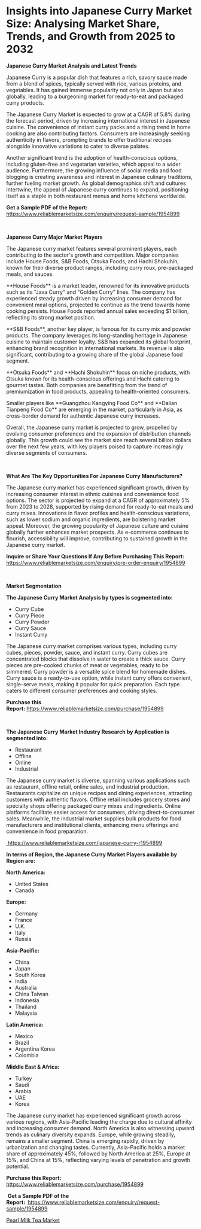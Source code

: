 <p><h1>Insights into Japanese Curry Market Size: Analysing Market Share, Trends, and Growth from 2025 to 2032</h1></p><p><strong>Japanese Curry Market Analysis and Latest Trends</strong></p>
<p><p>Japanese Curry is a popular dish that features a rich, savory sauce made from a blend of spices, typically served with rice, various proteins, and vegetables. It has gained immense popularity not only in Japan but also globally, leading to a burgeoning market for ready-to-eat and packaged curry products. </p><p>The Japanese Curry Market is expected to grow at a CAGR of 5.8% during the forecast period, driven by increasing international interest in Japanese cuisine. The convenience of instant curry packs and a rising trend in home cooking are also contributing factors. Consumers are increasingly seeking authenticity in flavors, prompting brands to offer traditional recipes alongside innovative variations to cater to diverse palates. </p><p>Another significant trend is the adoption of health-conscious options, including gluten-free and vegetarian varieties, which appeal to a wider audience. Furthermore, the growing influence of social media and food blogging is creating awareness and interest in Japanese culinary traditions, further fueling market growth. As global demographics shift and cultures intertwine, the appeal of Japanese curry continues to expand, positioning itself as a staple in both restaurant menus and home kitchens worldwide.</p></p>
<p><strong>Get a Sample PDF of the Report:&nbsp;</strong> <a href="https://www.reliablemarketsize.com/enquiry/request-sample/1954899?utm_campaign=2253&utm_medium=2&utm_source=Github&utm_content=ia&utm_term=15022025&utm_id=japanese-curry">https://www.reliablemarketsize.com/enquiry/request-sample/1954899</a></p>
<p>&nbsp;</p>
<p><strong>Japanese Curry Major Market Players</strong></p>
<p><p>The Japanese curry market features several prominent players, each contributing to the sector's growth and competition. Major companies include House Foods, S&B Foods, Otsuka Foods, and Hachi Shokuhin, known for their diverse product ranges, including curry roux, pre-packaged meals, and sauces.</p><p>**House Foods** is a market leader, renowned for its innovative products such as its "Java Curry" and "Golden Curry" lines. The company has experienced steady growth driven by increasing consumer demand for convenient meal options, projected to continue as the trend towards home cooking persists. House Foods reported annual sales exceeding $1 billion, reflecting its strong market position.</p><p>**S&B Foods**, another key player, is famous for its curry mix and powder products. The company leverages its long-standing heritage in Japanese cuisine to maintain customer loyalty. S&B has expanded its global footprint, enhancing brand recognition in international markets. Its revenue is also significant, contributing to a growing share of the global Japanese food segment.</p><p>**Otsuka Foods** and **Hachi Shokuhin** focus on niche products, with Otsuka known for its health-conscious offerings and Hachi catering to gourmet tastes. Both companies are benefitting from the trend of premiumization in food products, appealing to health-oriented consumers.</p><p>Smaller players like **Guangzhou Kangying Food Co** and **Dalian Tianpeng Food Co** are emerging in the market, particularly in Asia, as cross-border demand for authentic Japanese curry increases. </p><p>Overall, the Japanese curry market is projected to grow, propelled by evolving consumer preferences and the expansion of distribution channels globally. This growth could see the market size reach several billion dollars over the next few years, with key players poised to capture increasingly diverse segments of consumers.</p></p>
<p>&nbsp;</p>
<p><strong>What Are The Key Opportunities For Japanese Curry Manufacturers?</strong></p>
<p><p>The Japanese curry market has experienced significant growth, driven by increasing consumer interest in ethnic cuisines and convenience food options. The sector is projected to expand at a CAGR of approximately 5% from 2023 to 2028, supported by rising demand for ready-to-eat meals and curry mixes. Innovations in flavor profiles and health-conscious variations, such as lower sodium and organic ingredients, are bolstering market appeal. Moreover, the growing popularity of Japanese culture and cuisine globally further enhances market prospects. As e-commerce continues to flourish, accessibility will improve, contributing to sustained growth in the Japanese curry market.</p></p>
<p><strong>Inquire or Share Your Questions If Any Before Purchasing This Report:</strong> <a href="https://www.reliablemarketsize.com/enquiry/pre-order-enquiry/1954899?utm_campaign=2253&utm_medium=2&utm_source=Github&utm_content=ia&utm_term=15022025&utm_id=japanese-curry">https://www.reliablemarketsize.com/enquiry/pre-order-enquiry/1954899</a></p>
<p>&nbsp;</p>
<p><strong>Market Segmentation</strong></p>
<p><strong>The Japanese Curry Market Analysis by types is segmented into:</strong></p>
<p><ul><li>Curry Cube</li><li>Curry Piece</li><li>Curry Powder</li><li>Curry Sauce</li><li>Instant Curry</li></ul></p>
<p><p>The Japanese curry market comprises various types, including curry cubes, pieces, powder, sauce, and instant curry. Curry cubes are concentrated blocks that dissolve in water to create a thick sauce. Curry pieces are pre-cooked chunks of meat or vegetables, ready to be simmered. Curry powder is a versatile spice blend for homemade dishes. Curry sauce is a ready-to-use option, while instant curry offers convenient, single-serve meals, making it popular for quick preparation. Each type caters to different consumer preferences and cooking styles.</p></p>
<p><strong>Purchase this Report:&nbsp;</strong><a href="https://www.reliablemarketsize.com/purchase/1954899?utm_campaign=2253&utm_medium=2&utm_source=Github&utm_content=ia&utm_term=15022025&utm_id=japanese-curry">https://www.reliablemarketsize.com/purchase/1954899</a></p>
<p>&nbsp;</p>
<p><strong>The Japanese Curry Market Industry Research by Application is segmented into:</strong></p>
<p><ul><li>Restaurant</li><li>Offline</li><li>Online</li><li>Industrial</li></ul></p>
<p><p>The Japanese curry market is diverse, spanning various applications such as restaurant, offline retail, online sales, and industrial production. Restaurants capitalize on unique recipes and dining experiences, attracting customers with authentic flavors. Offline retail includes grocery stores and specialty shops offering packaged curry mixes and ingredients. Online platforms facilitate easier access for consumers, driving direct-to-consumer sales. Meanwhile, the industrial market supplies bulk products for food manufacturers and institutional clients, enhancing menu offerings and convenience in food preparation.</p></p>
<p><a href="https://www.reliablemarketsize.com/japanese-curry-r1954899?utm_campaign=2253&utm_medium=2&utm_source=Github&utm_content=ia&utm_term=15022025&utm_id=japanese-curry">&nbsp;https://www.reliablemarketsize.com/japanese-curry-r1954899</a></p>
<p><strong>In terms of Region, the Japanese Curry Market Players available by Region are:</strong></p>
<p>
    <p> <strong> North America: </strong>
        <ul>
            <li>United States</li>
            <li>Canada</li>
        </ul>
        </p> 
    <p> <strong> Europe: </strong>
        <ul>
            <li>Germany</li>
            <li>France</li>
            <li>U.K.</li>
            <li>Italy</li>
            <li>Russia</li>
        </ul>
        </p> 
    <p> <strong> Asia-Pacific: </strong>
        <ul>
            <li>China</li>
            <li>Japan</li>
            <li>South Korea</li>
            <li>India</li>
            <li>Australia</li>
            <li>China Taiwan</li>
            <li>Indonesia</li>
            <li>Thailand</li>
            <li>Malaysia</li>
        </ul>
        </p> 
    <p> <strong> Latin America: </strong>
        <ul>
            <li>Mexico</li>
            <li>Brazil</li>
            <li>Argentina Korea</li>
            <li>Colombia</li>
        </ul>
        </p> 
    <p> <strong> Middle East & Africa: </strong>
        <ul>
            <li>Turkey</li>
            <li>Saudi</li>
            <li>Arabia</li>
            <li>UAE</li>
            <li>Korea</li>
        </ul>
    </p>
    </p>
<p><p>The Japanese curry market has experienced significant growth across various regions, with Asia-Pacific leading the charge due to cultural affinity and increasing consumer demand. North America is also witnessing upward trends as culinary diversity expands. Europe, while growing steadily, remains a smaller segment. China is emerging rapidly, driven by urbanization and changing tastes. Currently, Asia-Pacific holds a market share of approximately 45%, followed by North America at 25%, Europe at 15%, and China at 15%, reflecting varying levels of penetration and growth potential.</p></p>
<p><strong>Purchase this Report: </strong><a href="https://www.reliablemarketsize.com/purchase/1954899?utm_campaign=2253&utm_medium=2&utm_source=Github&utm_content=ia&utm_term=15022025&utm_id=japanese-curry">https://www.reliablemarketsize.com/purchase/1954899</a></p>
<p>&nbsp;<strong>Get a Sample PDF of the Report:&nbsp;&nbsp;</strong><a href="https://www.reliablemarketsize.com/enquiry/request-sample/1954899?utm_campaign=2253&utm_medium=2&utm_source=Github&utm_content=ia&utm_term=15022025&utm_id=japanese-curry">https://www.reliablemarketsize.com/enquiry/request-sample/1954899</a></p>
<p><strong></strong></p>
<p><p><a href="https://github.com/dmitriyvo6rog/Market-Research-Report-List-1/blob/main/pearl-milk-tea-market.md?utm_campaign=2253&utm_medium=2&utm_source=Github&utm_content=ia&utm_term=15022025&utm_id=japanese-curry">Pearl Milk Tea Market</a></p></p>